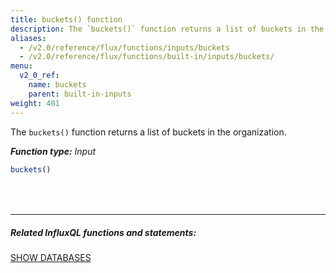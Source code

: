 ```yaml
---
title: buckets() function
description: The `buckets()` function returns a list of buckets in the organization.
aliases:
  - /v2.0/reference/flux/functions/inputs/buckets
  - /v2.0/reference/flux/functions/built-in/inputs/buckets/
menu:
  v2_0_ref:
    name: buckets
    parent: built-in-inputs
weight: 401
---
```


The `buckets()` function returns a list of buckets in the organization.

_**Function type:** Input_

```js
buckets()
```

<hr style="margin-top:4rem"/>

##### Related InfluxQL functions and statements:
[SHOW DATABASES](https://docs.influxdata.com/influxdb/latest/query_language/schema_exploration/#show-databases)
